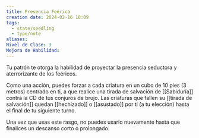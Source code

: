 ```yaml
---
title: Presencia Feérica
creation date: 2024-02-16 18:09
tags:
  - state/seedling
  - type/note
aliases: 
Nivel de Clase: 3
Mejora de Habilidad:
---
```

Tu patrón te otorga la habilidad de proyectar la presencia seductora y aterrorizante de los feéricos.

Como una acción, puedes forzar a cada criatura en un cubo de 10 pies (3 metros) centrado en ti, a
que realice una tirada de salvación de [[Sabiduría]] contra la CD de tus conjuros de brujo. Las criaturas que fallen su [[tirada de salvación]] quedan [[hechizado]] o [[asustado]] por ti (a tu elección) hasta el final de tu siguiente turno.

Una vez que usas este rasgo, no puedes usarlo nuevamente hasta que finalices un descanso corto o prolongado.
